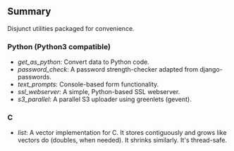 Summary
-------

Disjunct utilities packaged for convenience.


### Python (Python3 compatible)

- *get_as_python*: Convert data to Python code.
- *password_check*: A password strength-checker adapted from django-passwords.
- *text_prompts*: Console-based form functionality.
- *ssl_webserver*: A simple, Python-based SSL webserver.
- *s3_parallel*: A parallel S3 uploader using greenlets (gevent).


### C

- *list*: A vector implementation for C. It stores contiguously and grows like 
  vectors do (doubles, when needed). It shrinks similarly. It's thread-safe.
